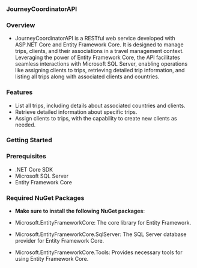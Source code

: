 ### JourneyCoordinatorAPI
### Overview
- JourneyCoordinatorAPI is a RESTful web service developed with ASP.NET Core and Entity Framework Core. It is designed to manage trips, clients, and their associations in a travel management context. Leveraging the power of Entity Framework Core, the API facilitates seamless interactions with Microsoft SQL Server, enabling operations like assigning clients to trips, retrieving detailed trip information, and listing all trips along with associated clients and countries.

### Features
- List all trips, including details about associated countries and clients.
- Retrieve detailed information about specific trips.
- Assign clients to trips, with the capability to create new clients as needed.

### Getting Started
### Prerequisites
- .NET Core SDK
- Microsoft SQL Server
- Entity Framework Core

### Required NuGet Packages
- **Make sure to install the following NuGet packages**:

- Microsoft.EntityFrameworkCore: The core library for Entity Framework.
- Microsoft.EntityFrameworkCore.SqlServer: The SQL Server database provider for Entity Framework Core.
- Microsoft.EntityFrameworkCore.Tools: Provides necessary tools for using Entity Framework Core.
